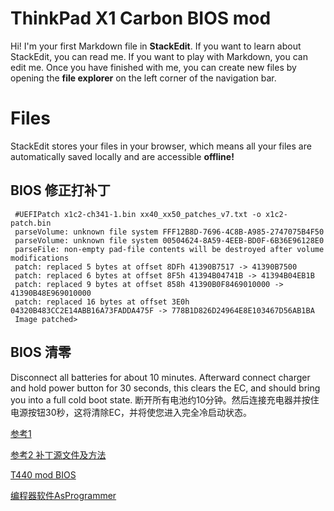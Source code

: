 # ThinkPad X1 Carbon BIOS mod

Hi! I'm your first Markdown file in **StackEdit**. If you want to learn about StackEdit, you can read me. If you want to play with Markdown, you can edit me. Once you have finished with me, you can create new files by opening the **file explorer** on the left corner of the navigation bar.


# Files

StackEdit stores your files in your browser, which means all your files are automatically saved locally and are accessible **offline!**

## BIOS 修正打补丁

     #UEFIPatch x1c2-ch341-1.bin xx40_xx50_patches_v7.txt -o x1c2-patch.bin 
     parseVolume: unknown file system FFF12B8D-7696-4C8B-A985-2747075B4F50  
     parseVolume: unknown file system 00504624-8A59-4EEB-BD0F-6B36E96128E0  
     parseFile: non-empty pad-file contents will be destroyed after volume modifications
     patch: replaced 5 bytes at offset 8DFh 41390B7517 -> 41390B7500
     patch: replaced 6 bytes at offset 8F5h 41394B04741B -> 41394B04EB1B
     patch: replaced 9 bytes at offset 858h 41390B0F8469010000 -> 41390B48E969010000
     patch: replaced 16 bytes at offset 3E0h 04320B483CC2E14ABB16A73FADDA475F -> 778B1D826D24964E8E103467D56AB1BA
     Image patched>


##  BIOS 清零
Disconnect all batteries for about 10 minutes. Afterward connect charger and hold power button for 30 seconds, this clears the EC, and should bring you into a full cold boot state.
断开所有电池约10分钟。然后连接充电器并按住电源按钮30秒，这将清除EC，并将使您进入完全冷启动状态。


[参考1](https://github.com/simprecicchiani/ThinkPad-T460s-macOS-OpenCore/blob/master/Guides/Bios-Mod.md)

[参考2 补丁源文件及方法](https://github.com/digmorepaka/thinkpad-firmware-patches)

[T440 mod BIOS](https://notthebe.ee/blog/removing-the-wifi-whitelist/)

[编程器软件AsProgrammer](https://github.com/nofeletru/UsbAsp-flash)
